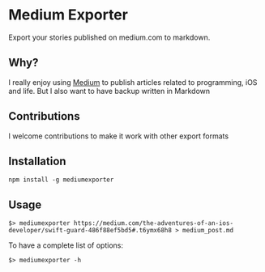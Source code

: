 # Medium Exporter
Export your stories published on medium.com to markdown.

## Why?

I really enjoy using [Medium](https://medium.com) to publish articles related to programming, iOS and life. But I also want to have backup written in Markdown
## Contributions

I welcome contributions to make it work with other export formats

## Installation

    npm install -g mediumexporter

## Usage

    $> mediumexporter https://medium.com/the-adventures-of-an-ios-developer/swift-guard-486f88ef5bd5#.t6ymx68h8 > medium_post.md

To have a complete list of options:

    $> mediumexporter -h
